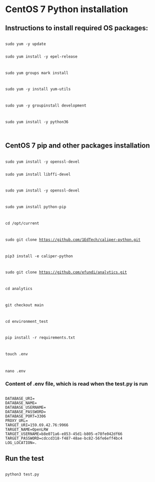 # CentOS 7 Python installation #
 
## Instructions to install required OS packages:
<code>
sudo yum -y update

sudo yum install -y epel-release

sudo yum groups mark install

sudo yum -y install yum-utils

sudo yum -y groupinstall development

sudo yum install -y python36

</code>
 

## CentOS 7 pip and other packages installation
<code>
sudo yum install -y openssl-devel

sudo yum install libffi-devel

sudo yum install -y openssl-devel

sudo yum install python-pip

cd /opt/current

sudo git clone https://github.com/1EdTech/caliper-python.git 

pip3 install -e caliper-python

sudo git clone https://github.com/efundi/analytics.git 

cd analytics

git checkout main

cd environment_test

pip install -r requirements.txt

touch .env

nano .env
</code>

### Content of .env file, which is read when the test.py is run

<code>
DATABASE_URI=<DATABASE_SERVER_IP_ADDRESS_HERE>
DATABASE_NAME=<DATABASE_NAME_ADDRESS_HERE>
DATABASE_USERNAME=<DATABASE_USERNAME_HERE>
DATABASE_PASSWORD=<DATABASE_USERNAME_PASSWORD_HERE>
DATABASE_PORT=3306
PROXY_URL=<PROXY_URL_HERE>
TARGET_URI=159.69.42.76:9966
TARGET_NAME=OpenLRW
TARGET_USERNAME=b8e071a6-e853-45d1-b805-e78fe042df66
TARGET_PASSWORD=cdccd318-f487-48ae-bc82-56fe6eff4bc4
LOG_LOCATION=.
</code> 

## Run the test
<code>
python3 test.py
</code>

